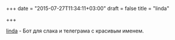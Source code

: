 +++
date = "2015-07-27T11:34:11+03:00"
draft = false
title = "linda"

+++

<p><a href="https://github.com/kpashka/linda">linda</a>&nbsp;- Бот для слака и телеграма с красивым именем.</p>


